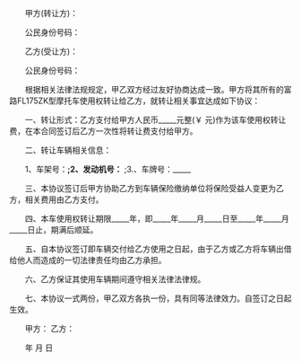 
 


　　甲方(转让方)：


　　公民身份号码：


　　乙方(受让方)：


　　公民身份号码：


　　根据相关法律法规规定，甲乙双方经过友好协商达成一致。甲方将其所有的富路FL175ZK型摩托车使用权转让给乙方，就转让相关事宜达成如下协议：


　　一、转让形式：乙方支付给甲方人民币_____元整(￥ 元)作为该车使用权转让费，在本合同签订后乙方一次性将转让费支付给甲方。


　　二、转让车辆相关信息：


　　1、车架号：__________;2、发动机号：__________ ;3.、车牌号：_____


　　三、本协议签订后甲方协助乙方到车辆保险缴纳单位将保险受益人变更为乙方，相关费用由乙方支付。


　　四、本车使用权转让期限_____年，即_____年_____月_____日至_____年_____月_____日止，期满后顺延。


　　五、自本协议签订即车辆交付给乙方使用之日起，由于乙方或乙方将车辆出借给他人而造成的一切法律责任均由乙方承担。


　　六、乙方保证其使用车辆期间遵守相关法律法律规。


　　七、本协议一式两份，甲乙双方各执一份，具有同等法律效力。自签订之日起生效。


　　甲方： 乙方：


　　年 月 日




 


 

 
 
 
 
 
  


  
 

  


  


  
 
 
 
 

